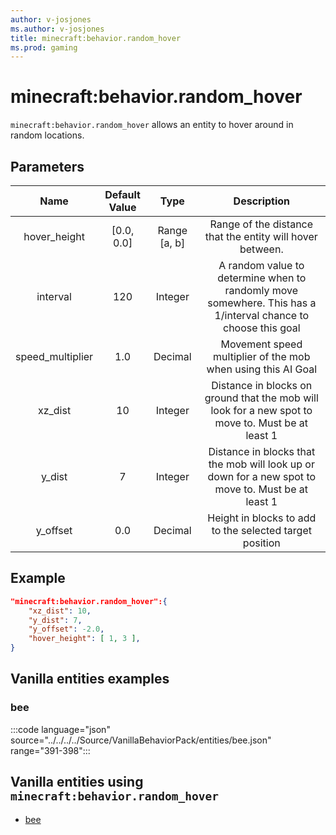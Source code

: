 ```yaml
---
author: v-josjones
ms.author: v-josjones
title: minecraft:behavior.random_hover
ms.prod: gaming
---
```


# minecraft:behavior.random_hover

`minecraft:behavior.random_hover` allows an entity to hover around in random locations.

## Parameters

|Name |Default Value  |Type  |Description  |
|:---------:|:---------:|:---------:|:---------:|
|hover_height| [0.0, 0.0]| Range [a, b]|Range of the distance that the entity will hover between. |
|interval| 120| Integer|  A random value to determine when to randomly move somewhere. This has a 1/interval chance to choose this goal |
|speed_multiplier| 1.0| Decimal| Movement speed multiplier of the mob when using this AI Goal |
|xz_dist| 10| Integer|  Distance in blocks on ground that the mob will look for a new spot to move to. Must be at least 1 |
| y_dist| 7| Integer|Distance in blocks that the mob will look up or down for a new spot to move to. Must be at least 1 |
| y_offset| 0.0| Decimal| Height in blocks to add to the selected target position |

## Example

```json
"minecraft:behavior.random_hover":{
    "xz_dist": 10,
    "y_dist": 7,
    "y_offset": -2.0,
    "hover_height": [ 1, 3 ],
}
```

## Vanilla entities examples

### bee

:::code language="json" source="../../../../Source/VanillaBehaviorPack/entities/bee.json" range="391-398":::

## Vanilla entities using `minecraft:behavior.random_hover`

- [bee](../../../../Source/VanillaBehaviorPack_Snippets/entities/bee.md)

